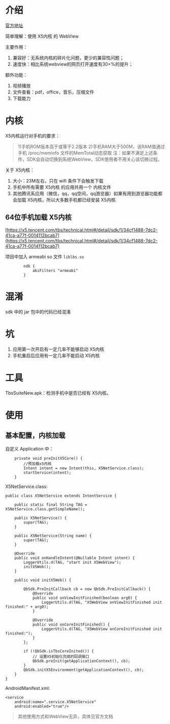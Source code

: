 

# 介绍

[官方地址](https://x5.tencent.com/tbs/index.html)

简单理解：使用 X5内核 的 WebView

主要作用：

1. 兼容好：无系统内核的碎片化问题，更少的兼容性问题；
2. 速度快：相比系统webview的网页打开速度有30+%的提升；

额外功能：

1. 视频播放
2. 文件查看：pdf，office，音乐，压缩文件
3. 下载能力

# 内核

X5内核运行对手机的要求：

>1)手机ROM版本高于或等于2.2版本
>2)手机RAM大于500M，该RAM值通过手机 /proc/meminfo 文件的MemTotal动态获取
>注：如果不满足上述条件，SDK会自动切换到系统WebView，SDK使用者不用关心该切换过程。

关于 X5内核：

1. 大小：23M左右，只在 wifi 条件下会触发下载
2. 手机中所有需要 X5内核 的应用共用一个 内核文件
3. 其他腾讯系应用（微信，qq，qq空间，qq游览器）如果有用到游览器功能都会加载 X5内核，所以大多数手机都已经安装 X5内核

## 64位手机加载 X5内核

[https://x5.tencent.com/tbs/technical.html#/detail/sdk/1/34cf1488-7dc2-41ca-a77f-0014112bcab7](https://x5.tencent.com/tbs/technical.html#/detail/sdk/1/34cf1488-7dc2-41ca-a77f-0014112bcab7)

项目中加入 armeabi so 文件 `liblbs.so`

```
        ndk {
            abiFilters "armeabi"
        }
```

# 混淆

sdk 中的 jar 包中的代码已经混淆

# 坑

1. 应用第一次开启有一定几率不能够启动 X5内核
2. 手机重启后应用有一定几率不能启动 X5内核

# 工具

TbsSuiteNew.apk：检测手机中是否已经有 X5内核。

# 使用

## 基本配置，内核加载

自定义 Application 中：

```
    private void preInitX5Core() {
        //预加载x5内核
        Intent intent = new Intent(this, X5NetService.class);
        startService(intent);
    }
```

X5NetService.class:

```
public class X5NetService extends IntentService {

    public static final String TAG = X5NetService.class.getSimpleName();

    public X5NetService() {
        super(TAG);
    }

    public X5NetService(String name) {
        super(TAG);
    }

    @Override
    public void onHandleIntent(@Nullable Intent intent) {
        LoggerUtils.d(TAG, "start init X5WebView");
        initX5Web();
    }

    public void initX5Web() {

        QbSdk.PreInitCallback cb = new QbSdk.PreInitCallback() {
            @Override
            public void onViewInitFinished(boolean arg0) {
                LoggerUtils.d(TAG, "X5WebView onViewInitFinished init finished:" + arg0);
            }

            @Override
            public void onCoreInitFinished() {
                LoggerUtils.d(TAG, "X5WebView onCoreInitFinished init finished:");
            }
        };

        if (!QbSdk.isTbsCoreInited()) {
            // 设置X5初始化完成的回调接口
            QbSdk.preInit(getApplicationContext(), cb);
        }
        QbSdk.initX5Environment(getApplicationContext(), cb);
    }
}
```

AndroidManifest.xml:

```
<service
    android:name=".service.X5NetService"
    android:enabled="true"/>
```


>其他使用方式和WebView无异，具体见官方文档

